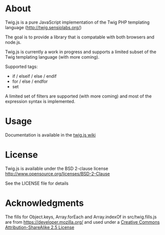 # About

Twig.js is a pure JavaScript implementation of the Twig PHP templating language
(<http://twig.sensiolabs.org/>)

The goal is to provide a library that is compatable with both browsers and
node.js.

Twig.js is currently a work in progress and supports a limited subset of the
Twig templating language (with more coming).

Supported tags:

* if / elseif / else / endif
* for / else / endfor
* set

A limited set of filters are supported (with more coming) and most of the expression syntax is implemented.

# Usage

Documentation is available in the [twig.js wiki](https://bitbucket.org/justjohn/twig.js/wiki/Home)

# License

Twig.js is available under the BSD 2-clause license
<http://www.opensource.org/licenses/BSD-2-Clause>

See the LICENSE file for details

# Acknowledgments

The fills for Object.keys, Array.forEach and Array.indexOf in src/twig.fills.js are from
<https://developer.mozilla.org/> and used under a [Creative Commons
Attribution-ShareAlike 2.5 License](http://creativecommons.org/licenses/by-sa/2.5/)

